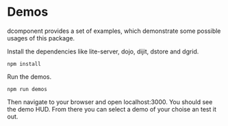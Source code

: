 # Demos

dcomponent provides a set of examples, which demonstrate some possible usages of this package.

Install the dependencies like lite-server, dojo, dijit, dstore and dgrid.

```
npm install
```

Run the demos.

```
npm run demos
```

Then navigate to your browser and open localhost:3000. You should see the demo HUD. From there
you can select a demo of your choise an test it out.